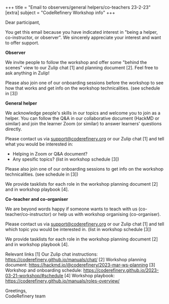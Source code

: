 +++
title = "Email to observers/general helpers/co-teachers 23-2-23"
[extra]
subject = "CodeRefinery Workshop info"
+++


Dear participant,

You get this email because you have indicated interest in "being a helper, co-instructor, or observer". We sincerely appreciate your interest and want to offer support.

**Observer**

We invite people to follow the workshop and offer some "behind the scenes" view to our Zulip chat [1] and planning document [2]. Feel free to ask anything in Zulip!

Please also join one of our onboarding sessions before the workshop to see how that works and get info on the workshop technicalities. (see schedule in [3])

**General helper** 

We acknowledge people's skills in our topics and welcome you to join as a helper. You can follow the Q&A in our collaborative document (HackMD or similar) and join the learner Zoom (or similar) to answer learners' questions directly.

Please contact us via support@coderefinery.org or our Zulip chat [1] and tell what you would be interested in:
- Helping in Zoom or Q&A document?
- Any spesific topics? (list in workshop schedule [3])

Please also join one of our onboarding sessions to get info on the workshop technicalities. (see schedule in [3])

We provide tasklists for each role in the workshop planning document [2] and in workshop playbook [4].

**Co-teacher and co-organiser**

We are beyond words happy if someone wants to teach with us (co-teacher/co-instructor) or help us with workshop organising (co-organiser). 

Please contact us via support@coderefinery.org or our Zulip chat [1] and tell which topic you would be interested in. (list in workshop schedule [3])
    
We provide tasklists for each role in the workshop planning document [2] and in workshop playbook [4].
    
Relevant links
[1] Our Zulip chat instructions: https://coderefinery.github.io/manuals/chat/
[2] Workshop planning document: https://hackmd.io/@coderefinery/2023-mar-ws-planning
[3] Workshop and onboarding schedule: https://coderefinery.github.io/2023-03-21-workshop/#schedule
[4] Workshop playbook: https://coderefinery.github.io/manuals/roles-overview/

Greetings,  
CodeRefinery team